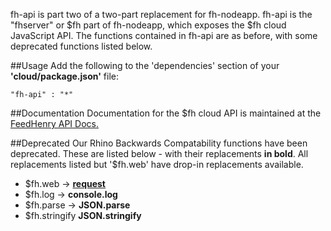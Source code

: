 fh-api is part two of a two-part replacement for fh-nodeapp. fh-api is the "fhserver" or $fh part of fh-nodeapp, which exposes the $fh cloud JavaScript API. The functions contained in fh-api are as before, with some deprecated functions listed below.

##Usage
Add the following to the 'dependencies' section of your **'cloud/package.json'** file:

    "fh-api" : "*"
    
##Documentation
Documentation for the $fh cloud API is maintained at the [FeedHenry API Docs.](http://docs.feedhenry.com/v2/api_cloud_apis.html)
    
##Deprecated
Our Rhino Backwards Compatability functions have been deprecated. These are listed below - with their replacements **in bold**. All replacements listed but '$fh.web' have drop-in replacements available.  

* $fh.web -> **[request](https://github.com/mikeal/request)**
* $fh.log -> **console.log**
* $fh.parse -> **JSON.parse**
* $fh.stringify  **JSON.stringify**